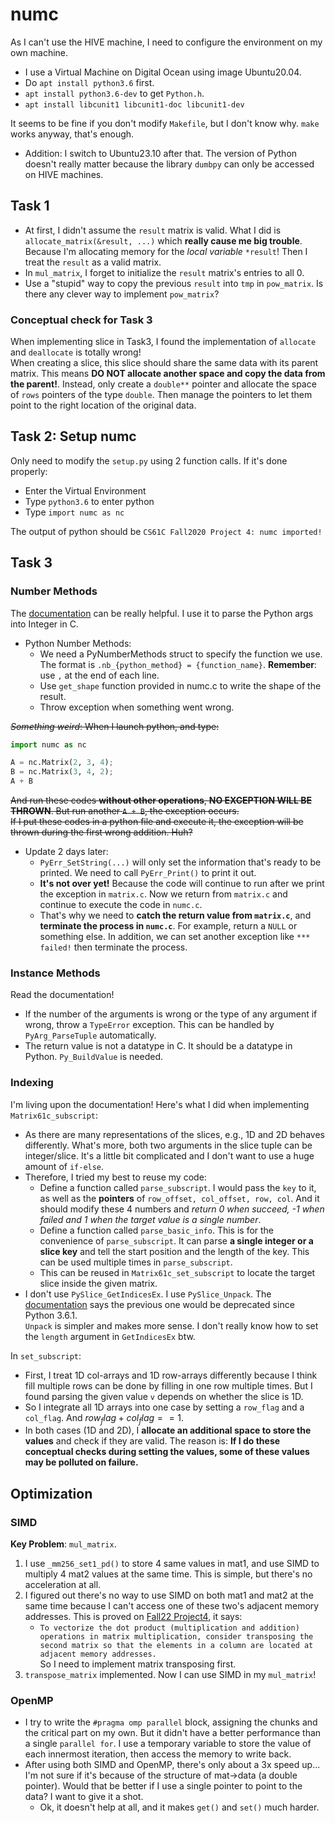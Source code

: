 # numc

As I can't use the HIVE machine, I need to configure the environment on my own machine.  

- I use a Virtual Machine on Digital Ocean using image Ubuntu20.04.
- Do `apt install python3.6` first.
- `apt install python3.6-dev` to get `Python.h`.
- `apt install libcunit1 libcunit1-doc libcunit1-dev`

It seems to be fine if you don't modify `Makefile`, but I don't know why. `make` works anyway, that's enough.

- Addition: I switch to Ubuntu23.10 after that. The version of Python doesn't really matter because the library `dumbpy` can only be accessed on HIVE machines.

## Task 1

- At first, I didn't assume the `result` matrix is valid. What I did is `allocate_matrix(&result, ...)` which **really cause me big trouble**. Because I'm allocating memory for the *local variable* `*result`! Then I treat the `result` as a valid matrix.
- In `mul_matrix`, I forget to initialize the `result` matrix's entries to all 0.
- Use a "stupid" way to copy the previous `result` into `tmp` in `pow_matrix`. Is there any clever way to implement `pow_matrix`?

### Conceptual check for Task 3

When implementing slice in Task3, I found the implementation of `allocate` and `deallocate` is totally wrong!  
When creating a slice, this slice should share the same data with its parent matrix. This means **DO NOT allocate another space and copy the data from the parent!**. Instead, only create a `double**` pointer and allocate the space of `rows` pointers of the type `double`. Then manage the pointers to let them point to the right location of the original data.

## Task 2: Setup numc

Only need to modify the `setup.py` using 2 function calls. If it's done properly:

- Enter the Virtual Environment
- Type `python3.6` to enter python
- Type `import numc as nc`

The output of python should be `CS61C Fall2020 Project 4: numc imported!`  

## Task 3

### Number Methods

The [documentation](https://docs.python.org/3.6/c-api/index.html) can be really helpful. I use it to parse the Python args into Integer in C.

- Python Number Methods:
  - We need a PyNumberMethods struct to specify the function we use. The format is `.nb_{python_method} = {function_name}`. **Remember**: use `,` at the end of each line.
  - Use `get_shape` function provided in numc.c to write the shape of the result.
  - Throw exception when something went wrong.

~~*Something weird*: When I launch python, and type:~~

```Python
import numc as nc

A = nc.Matrix(2, 3, 4);
B = nc.Matrix(3, 4, 2);
A + B
```

~~And run these codes **without other operations**, **NO EXCEPTION WILL BE THROWN**. But run another `A + B`, the exception occurs.  
If I put these codes in a python file and execute it, the exception will be thrown during the first wrong addition. Huh?~~

- Update 2 days later:
  - `PyErr_SetString(...)` will only set the information that's ready to be printed. We need to call `PyErr_Print()` to print it out.
  - **It's not over yet!** Because the code will continue to run after we print the exception in `matrix.c`. Now we return from `matrix.c` and continue to execute the code in `numc.c`.
  - That's why we need to **catch the return value from `matrix.c`**, and **terminate the process in `numc.c`**. For example, return a `NULL` or something else. In addition, we can set another exception like `*** failed!` then terminate the process.

### Instance Methods

Read the documentation!

- If the number of the arguments is wrong or the type of any argument if wrong, throw a `TypeError` exception. This can be handled by `PyArg_ParseTuple` automatically.
- The return value is not a datatype in C. It should be a datatype in Python. `Py_BuildValue` is needed.

### Indexing

I'm living upon the documentation!
Here's what I did when implementing `Matrix61c_subscript`:  

- As there are many representations of the slices, e.g., 1D and 2D behaves differently. What's more, both two arguments in the slice tuple can be integer/slice. It's a little bit complicated and I don't want to use a huge amount of `if-else`.
- Therefore, I tried my best to reuse my code:
  - Define a function called `parse_subscript`. I would pass the `key` to it, as well as the **pointers** of `row_offset, col_offset, row, col`. And it should modify these 4 numbers and *return 0 when succeed, -1 when failed and 1 when the target value is a single number*.
  - Define a function called `parse_basic_info`. This is for the convenience of `parse_subscript`. It can parse **a single integer or a slice key** and tell the start position and the length of the key. This can be used multiple times in `parse_subscript`.
  - This can be reused in `Matrix61c_set_subscript` to locate the target slice inside the given matrix.
- I don't use `PySlice_GetIndicesEx`. I use `PySlice_Unpack`. The [documentation](https://docs.python.org/3/c-api/slice.html) says the previous one would be deprecated since Python 3.6.1.  
  `Unpack` is simpler and makes more sense. I don't really know how to set the `length` argument in `GetIndicesEx` btw.

In `set_subscript`:

- First, I treat 1D col-arrays and 1D row-arrays differently because I think fill multiple rows can be done by filling in one row multiple times. But I found parsing the given value `v` depends on whether the slice is 1D.
- So I integrate all 1D arrays into one case by setting a `row_flag` and a `col_flag`. And $row_flag + col_flag == 1$.
- In both cases (1D and 2D), I **allocate an additional space to store the values** and check if they are valid. The reason is: **If I do these conceptual checks during setting the values, some of these values may be polluted on failure.**

## Optimization

### SIMD

**Key Problem**: `mul_matrix`.

1. I use `_mm256_set1_pd()` to store 4 same values in mat1, and use SIMD to multiply 4 mat2 values at the same time. This is simple, but there's no acceleration at all.
2. I figured out there's no way to use SIMD on both mat1 and mat2 at the same time because I can't access one of these two's adjacent memory addresses. This is proved on [Fall22 Project4](https://inst.eecs.berkeley.edu/~cs61c/fa22/projects/proj4/#task-2-speeding-up-matrix-operations), it says:
   - `To vectorize the dot product (multiplication and addition) operations in matrix multiplication, consider transposing the second matrix so that the elements in a column are located at adjacent memory addresses.`  
   So I need to implement matrix transposing first.
3. `transpose_matrix` implemented. Now I can use SIMD in my `mul_matrix`!

### OpenMP

- I try to write the `#pragma omp parallel` block, assigning the chunks and the critical part on my own. But it didn't have a better performance than a single `parallel for`. I use a temporary variable to store the value of each innermost iteration, then access the memory to write back.
- After using both SIMD and OpenMP, there's only about a 3x speed up...  
  I'm not sure if it's because of the structure of mat->data (a double pointer). Would that be better if I use a single pointer to point to the data? I want to give it a shot.
  - Ok, it doesn't help at all, and it makes `get()` and `set()` much harder.

